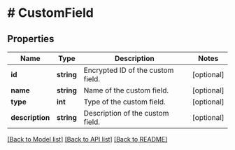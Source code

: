 # # CustomField

## Properties

Name | Type | Description | Notes
------------ | ------------- | ------------- | -------------
**id** | **string** | Encrypted ID of the custom field. | [optional]
**name** | **string** | Name of the custom field. | [optional]
**type** | **int** | Type of the custom field. | [optional]
**description** | **string** | Description of the custom field. | [optional]

[[Back to Model list]](../../README.md#models) [[Back to API list]](../../README.md#endpoints) [[Back to README]](../../README.md)
